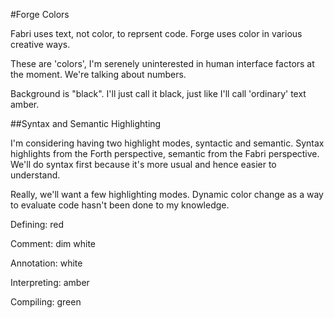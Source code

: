 #Forge Colors

Fabri uses text, not color, to reprsent code. Forge uses color in various creative ways.

These are 'colors', I'm serenely uninterested in human interface factors at the moment. We're talking about numbers.

Background is "black". I'll just call it black, just like I'll call 'ordinary' text amber. 

##Syntax and Semantic Highlighting

I'm considering having two highlight modes, syntactic and semantic. Syntax highlights from the Forth perspective, semantic from the Fabri perspective. We'll do syntax first because it's more usual and hence easier to understand. 

Really, we'll want a few highlighting modes. Dynamic color change as a way to evaluate code hasn't been done to my knowledge. 

Defining: red

Comment: dim white

Annotation: white

Interpreting: amber

Compiling: green


